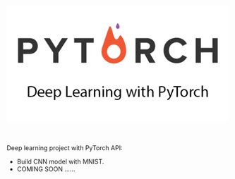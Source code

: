 <img src="https://github.com/josjsjen/Project-with-PyTorch/blob/master/Images/pytorch.png" >
<br><br><br>

Deep learning project with PyTorch API:
* Build CNN model with MNIST.
* COMING SOON ......
